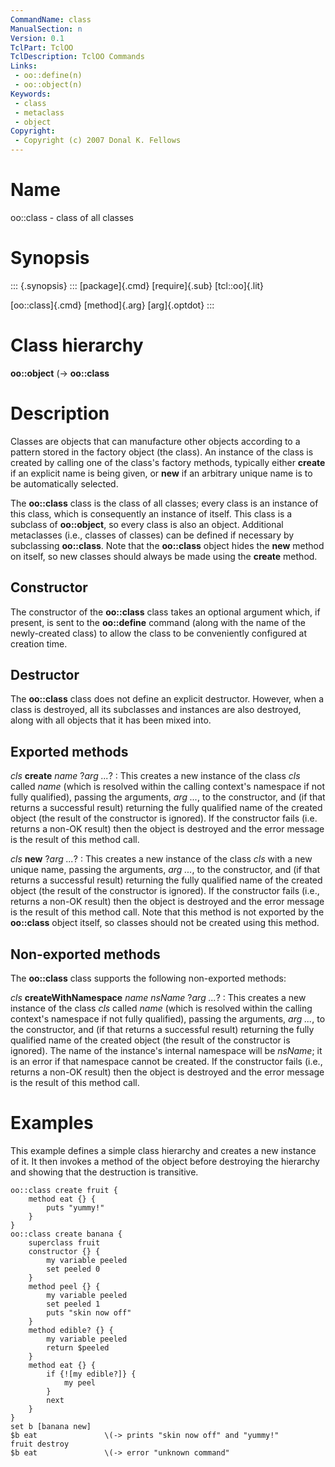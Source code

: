 ```yaml
---
CommandName: class
ManualSection: n
Version: 0.1
TclPart: TclOO
TclDescription: TclOO Commands
Links:
 - oo::define(n)
 - oo::object(n)
Keywords:
 - class
 - metaclass
 - object
Copyright:
 - Copyright (c) 2007 Donal K. Fellows
---
```


# Name

oo::class - class of all classes

# Synopsis

::: {.synopsis} :::
[package]{.cmd} [require]{.sub} [tcl::oo]{.lit}

[oo::class]{.cmd} [method]{.arg} [arg]{.optdot}
:::

# Class hierarchy

**oo::object**    \(-> **oo::class**

# Description

Classes are objects that can manufacture other objects according to a pattern stored in the factory object (the class). An instance of the class is created by calling one of the class's factory methods, typically either **create** if an explicit name is being given, or **new** if an arbitrary unique name is to be automatically selected.

The **oo::class** class is the class of all classes; every class is an instance of this class, which is consequently an instance of itself. This class is a subclass of **oo::object**, so every class is also an object. Additional metaclasses (i.e., classes of classes) can be defined if necessary by subclassing **oo::class**. Note that the **oo::class** object hides the **new** method on itself, so new classes should always be made using the **create** method.

## Constructor

The constructor of the **oo::class** class takes an optional argument which, if present, is sent to the **oo::define** command (along with the name of the newly-created class) to allow the class to be conveniently configured at creation time.

## Destructor

The **oo::class** class does not define an explicit destructor. However, when a class is destroyed, all its subclasses and instances are also destroyed, along with all objects that it has been mixed into.

## Exported methods

*cls* **create** *name* ?*arg ...*?
: This creates a new instance of the class *cls* called *name* (which is resolved within the calling context's namespace if not fully qualified), passing the arguments, *arg ...*, to the constructor, and (if that returns a successful result) returning the fully qualified name of the created object (the result of the constructor is ignored). If the constructor fails (i.e. returns a non-OK result) then the object is destroyed and the error message is the result of this method call.

*cls* **new** ?*arg ...*?
: This creates a new instance of the class *cls* with a new unique name, passing the arguments, *arg ...*, to the constructor, and (if that returns a successful result) returning the fully qualified name of the created object (the result of the constructor is ignored). If the constructor fails (i.e., returns a non-OK result) then the object is destroyed and the error message is the result of this method call.
    Note that this method is not exported by the **oo::class** object itself, so classes should not be created using this method.


## Non-exported methods

The **oo::class** class supports the following non-exported methods:

*cls* **createWithNamespace** *name nsName* ?*arg ...*?
: This creates a new instance of the class *cls* called *name* (which is resolved within the calling context's namespace if not fully qualified), passing the arguments, *arg ...*, to the constructor, and (if that returns a successful result) returning the fully qualified name of the created object (the result of the constructor is ignored). The name of the instance's internal namespace will be *nsName*; it is an error if that namespace cannot be created. If the constructor fails (i.e., returns a non-OK result) then the object is destroyed and the error message is the result of this method call.


# Examples

This example defines a simple class hierarchy and creates a new instance of it. It then invokes a method of the object before destroying the hierarchy and showing that the destruction is transitive.

```
oo::class create fruit {
    method eat {} {
        puts "yummy!"
    }
}
oo::class create banana {
    superclass fruit
    constructor {} {
        my variable peeled
        set peeled 0
    }
    method peel {} {
        my variable peeled
        set peeled 1
        puts "skin now off"
    }
    method edible? {} {
        my variable peeled
        return $peeled
    }
    method eat {} {
        if {![my edible?]} {
            my peel
        }
        next
    }
}
set b [banana new]
$b eat               \(-> prints "skin now off" and "yummy!"
fruit destroy
$b eat               \(-> error "unknown command"
```

